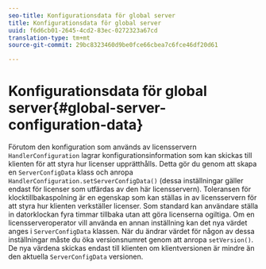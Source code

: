 ```yaml
---
seo-title: Konfigurationsdata för global server
title: Konfigurationsdata för global server
uuid: f6d6cb01-2645-4cd2-83ec-0272323a67cd
translation-type: tm+mt
source-git-commit: 29bc8323460d9be0fce66cbea7c6fce46df20d61

---
```



# Konfigurationsdata för global server{#global-server-configuration-data}

Förutom den konfiguration som används av licensservern `HandlerConfiguration` lagrar konfigurationsinformation som kan skickas till klienten för att styra hur licenser upprätthålls. Detta gör du genom att skapa en `ServerConfigData` klass och anropa `HandlerConfiguration.setServerConfigData()` (dessa inställningar gäller endast för licenser som utfärdas av den här licensservern). Toleransen för klocktillbakaspolning är en egenskap som kan ställas in av licensservern för att styra hur klienten verkställer licenser. Som standard kan användare ställa in datorklockan fyra timmar tillbaka utan att göra licenserna ogiltiga. Om en licensserveroperator vill använda en annan inställning kan det nya värdet anges i `ServerConfigData` klassen. När du ändrar värdet för någon av dessa inställningar måste du öka versionsnumret genom att anropa `setVersion()`. De nya värdena skickas endast till klienten om klientversionen är mindre än den aktuella `ServerConfigData` versionen.
